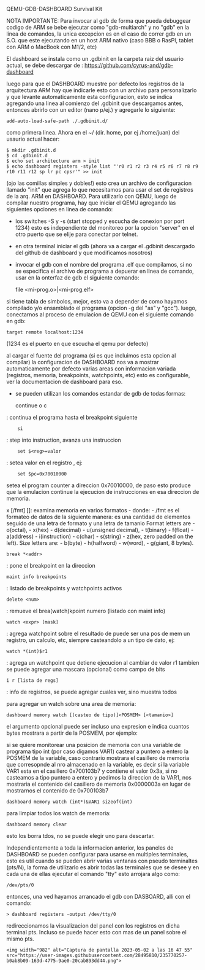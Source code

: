 QEMU-GDB-DASHBOARD Survival Kit

NOTA IMPORTANTE:
	Para invocar al gdb de forma que pueda debuggear codigo de ARM se bebe ejecutar como "gdb-multiarch" y no "gdb" en la linea de comandos, la unica excepcion es en el caso de correr gdb en un S.O. que este ejecutando en un host ARM nativo (caso BBB o RasPI, tablet con ARM o MacBook con M1/2, etc)

El dashboard se instala como un .gdbinit en la carpeta raiz del usuario actual, se debe
descargar de : https://github.com/cyrus-and/gdb-dashboard

luego para que el DASHBOARD muestre por defecto los registros de la arquitectura ARM hay que indicarle esto con un archivo para personalizarlo y que levante automaticamente esta configuracion, esto se indica agregando una linea al comienzo del .gdbinit que descargamos antes, entonces abrirlo con un editor (nano p/ej.) y agregarle lo siguiente:

	add-auto-load-safe-path ./.gdbinit.d/

como primera linea.
Ahora en el ~/ (dir. home, por ej /home/juan) del usaurio actual hacer:

	$ mkdir .gdbinit.d
	$ cd .gdbinit.d
	$ echo set architecture arm > init
	$ echo dashboard registers -style list "'r0 r1 r2 r3 r4 r5 r6 r7 r8 r9 r10 r11 r12 sp lr pc cpsr'" >> init  

(ojo las comillas simples y dobles!)
esto crea un archivo de configuracion llamado "init" que agrega lo que necesitamos para usar el set de registros de la arq. ARM en DASHBOARD.
Para utilizarlo con QEMU, luego de compilar nuestro programa, hay que iniciar el QEMU agregando las siguientes opciones en linea de comando:

- los switches -S y -s (start stopped y escucha de conexion por port 1234) esto es independiente del monitoreo por la opcion "server" en el otro puerto que se elije para conectar por telnet.
- en otra terminal iniciar el gdb (ahora va a cargar el .gdbinit descargado del github de dashboard y que modificamos nosotros)
- invocar el gdb con el nombre del programa .elf que compilamos, si no se especifica el archivo de programa a depuerar en linea de comando, usar en la onterfaz de gdb el siguiente comando:

	file <mi-prog.o>|<mi-prog.elf> 

si tiene tabla de simbolos, mejor, esto va a depender de como hayamos compilado y/o ensamblado el programa (opcion -g del "as" y "gcc").
luego, conectarnos al proceso de emulacion de QEMU con el siguiente comando en gdb:

	target remote localhost:1234 

(1234 es el puerto en que escucha el qemu por defecto)

	
al cargar el fuente del programa (si es que incluimos esta opcion al compilar) la configuracion de DASHBOARD nos va a mostrar automaticamente por defecto varias areas con informacion variada (registros, memoria, breakpoints, watchpoints, etc) esto es configurable, ver la documentacion de dashboard para eso.

- se pueden utilizan los comandos estandar de gdb de todas formas:

	continue o c

: continua el programa hasta el breakpoint siguiente

    	si 

: step into instruction, avanza una instruccion

    	set $<reg>=valor
	
: setea valor en el registro <reg>, ej: 
	
    	set $pc=0x70010000 

setea el program counter a direccion 0x70010000, de paso esto produce que la emulacion continue la ejecucion de instrucciones en esa direccion de memoria.

x [/fmt] [<addr>]: examina memoria en varios formatos
    - donde:
        - /fmt es el formateo de datos de la siguiente manera:
		es una cantidad de elementos seguido de una letra de formato y una letra de tamanio
		Format letters are 
        - o(octal), 
        - x(hex)
        - d(decimal)
        - u(unsigned decimal),
        - t(binary)
        - f(float)
        - a(address)
        - i(instruction)
        - c(char)
        - s(string)
        - z(hex, zero padded on the left).
		Size letters are:
        - b(byte)
        - h(halfword)
        - w(word), 
        - g(giant, 8 bytes).

    break *<addr>

: pone el breakpoint en la direccion <addr>

    maint info breakpoints 

: listado de breakpoints y watchpoints activos

    delete <num>

: remueve el brea(watch)kpoint numero <num> (listado con maint info)

    watch <expr> [mask]

: agrega watchpoint sobre el resultado de <expr> puede ser una pos de mem un registro, un calculo, etc, siempre casteandolo a un tipo de dato, ej:

	watch *(int)$r1

: agrega un watchpoint que detiene ejecucion al cambiar de valor r1 tambien se puede agregar una mascara (opcional) como campo de bits

    i r [lista de regs] 

: info de registros, se puede agregar cuales ver, sino muestra todos

para agregar un watch sobre una area de memoria:

	dashboard memory watch [(casteo de tipo)]<POSMEM> [<tamanio>]

el argumento opcional <tamanio> puede ser incluso una expresion e indica cuantos bytes mostrara a partir de la POSMEM, por ejemplo:

si se quiere monitorear una posicion de memoria con una variable de programa tipo int (por caso digamos VAR1)  castear a puntero a entero la POSMEM de la variable, caso contrario mostrara el casillero de memoria que corresopnde al nro almacenado en la variable, es decir si la variable VAR1 esta en el casillero 0x700103b7 y contiene el valor 0x3a, si no casteamos a tipo puntero a entero y pedimos la direccion de la VAR1, nos mostraria el contenido del casillero de memoria 0x0000003a en lugar de mostrarnos el contenido de 0x700103b7 

	dashboard memory watch (int*)&VAR1 sizeof(int)

para limpiar todos los watch de memoria:

	dashboard memory clear

esto los borra tdos, no se puede elegir uno para descartar.

Independientemente a toda la informacion anterior, los paneles de DASHBOARD se pueden configurar para usarse en multiples terminales, esto es util cuando se pueden abrir varias ventanas con pseudo terminaltes (pts/N), la forma de utilizarlo es abrir todas las terminales que se desee y en cada una de ellas ejecutar el comando "tty" esto arrojara algo como:
	
	/dev/pts/0

entonces, una ved hayamos arrancado el gdb con DASBOARD, alli con el comando:

	> dashboard registers -output /dev/tty/0

redireccionamos la visualizacion del panel con los registros en dicha terminal pts. Incluso se puede hacer esto con mas de un panel sobre el mismo pts.
	
	<img width="982" alt="Captura de pantalla 2023-05-02 a las 16 47 55" src="https://user-images.githubusercontent.com/28495810/235770257-b0ab8b09-163d-4775-9ae0-20cab893dd44.png">

